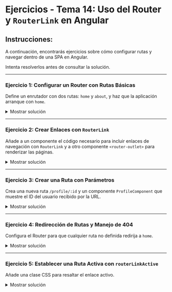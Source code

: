 # **Ejercicios - Tema 14: Uso del Router y `RouterLink` en Angular**

## **Instrucciones:**

A continuación, encontrarás ejercicios sobre cómo configurar rutas y navegar dentro de una SPA en Angular.

Intenta resolverlos antes de consultar la solución.

---

### **Ejercicio 1: Configurar un Router con Rutas Básicas**

Define un enrutador con dos rutas: `home` y `about`, y haz que la aplicación arranque con `home`.

<details><summary>Mostrar solución</summary>

#### **Archivo: `app.routes.ts`**

```ts
import { Routes } from "@angular/router";

import { HomeComponent } from "./app/home/home.component";
import { AboutComponent } from "./app/about/about.component";

export const routes = [
  { path: "", component: HomeComponent },
  { path: "about", component: AboutComponent },
];
```

</details>

---

### **Ejercicio 2: Crear Enlaces con `RouterLink`**

Añade a un componente el código necesario para incluir enlaces de navegación con `RouterLink` y a otro componente `<router-outlet>` para renderizar las páginas.

<details><summary>Mostrar solución</summary>

#### **Archivo: `app.component.html`**

```html
<router-outlet></router-outlet>
```

#### **Archivo: `header.component.html`**

```html
<nav>
  <a routerLink="/">Inicio</a>
  <a routerLink="/about">Acerca de</a>
</nav>
```

</details>

---

### **Ejercicio 3: Crear una Ruta con Parámetros**

Crea una nueva ruta `/profile/:id` y un componente `ProfileComponent` que muestre el ID del usuario recibido por la URL.

<details><summary>Mostrar solución</summary>

#### **Archivo: `app.routes.ts`**

```ts
import { ProfileComponent } from "./app/profile/profile.component";

const routes = [{ path: "profile/:id", component: ProfileComponent }];
```

#### **Archivo: `profile.component.ts`**

```ts
import { ActivatedRoute } from "@angular/router";

@Component({
  selector: "app-profile",
  template: "<h1>Perfil de usuario: {{ userId }}</h1>",
})
export class ProfileComponent {
  userId = this.route.snapshot.paramMap.get("id");

  constructor(private route: ActivatedRoute) {}
}
```

#### **Archivo: `users.component.html`**

```html
<a routerLink="/profile/1">Ver Perfil de Usuario 1</a>
```

</details>

---

### **Ejercicio 4: Redirección de Rutas y Manejo de 404**

Configura el Router para que cualquier ruta no definida redirija a `home`.

<details><summary>Mostrar solución</summary>

#### **Archivo: `app.routes.ts`**

```ts
const routes = [
  { path: "", component: HomeComponent },
  { path: "about", component: AboutComponent },
  { path: "**", redirectTo: "", pathMatch: "full" },
];
```

</details>

---

### **Ejercicio 5: Establecer una Ruta Activa con `routerLinkActive`**

Añade una clase CSS para resaltar el enlace activo.

<details><summary>Mostrar solución</summary>

#### **Archivo: `header.component.html`**

```html
<nav>
  <a routerLink="/" routerLinkActive="active">Inicio</a>
  <a routerLink="/about" routerLinkActive="active">Acerca de</a>
</nav>
```

#### **Archivo: `styles.css`**

```css
.active {
  font-weight: bold;
  color: blue;
}
```

</details>
